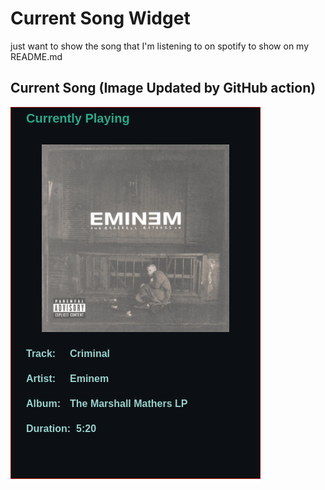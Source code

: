 # Current Song Widget
just want to show the song that I'm listening to on spotify to show on my README.md

## Current Song (Image Updated by GitHub action)
![](songs-pictures/image90.png)

